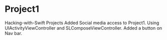 # Project1
Hacking-with-Swift Projects
Added Social media access to Project1. Using UIActivityViewController and SLComposeViewController. Added a button on Nav bar.
